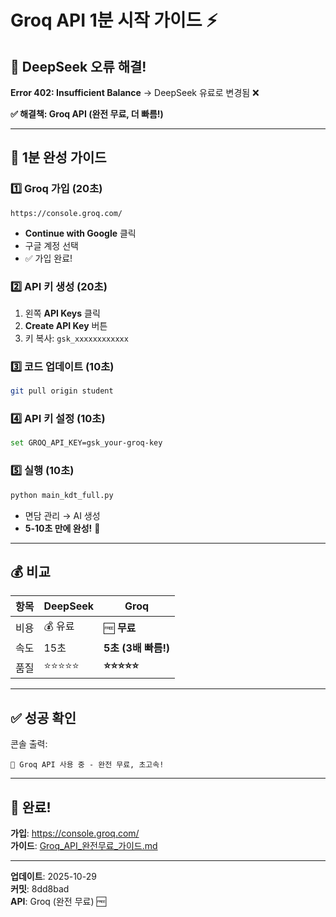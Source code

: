 # Groq API 1분 시작 가이드 ⚡

## 🚨 DeepSeek 오류 해결!

**Error 402: Insufficient Balance** → DeepSeek 유료로 변경됨 ❌

**✅ 해결책: Groq API (완전 무료, 더 빠름!)**

---

## 🚀 1분 완성 가이드

### 1️⃣ Groq 가입 (20초)
```
https://console.groq.com/
```
- **Continue with Google** 클릭
- 구글 계정 선택
- ✅ 가입 완료!

### 2️⃣ API 키 생성 (20초)
1. 왼쪽 **API Keys** 클릭
2. **Create API Key** 버튼
3. 키 복사: `gsk_xxxxxxxxxxxx`

### 3️⃣ 코드 업데이트 (10초)
```bash
git pull origin student
```

### 4️⃣ API 키 설정 (10초)
```bash
set GROQ_API_KEY=gsk_your-groq-key
```

### 5️⃣ 실행 (10초)
```bash
python main_kdt_full.py
```
- 면담 관리 → AI 생성
- **5-10초 만에 완성!** 🎉

---

## 💰 비교

| 항목 | DeepSeek | Groq |
|------|----------|------|
| 비용 | 💰 유료 | 🆓 **무료** |
| 속도 | 15초 | **5초 (3배 빠름!)** |
| 품질 | ⭐⭐⭐⭐⭐ | **⭐⭐⭐⭐⭐** |

---

## ✅ 성공 확인

콘솔 출력:
```
🚀 Groq API 사용 중 - 완전 무료, 초고속!
```

---

## 🎉 완료!

**가입**: https://console.groq.com/  
**가이드**: [Groq_API_완전무료_가이드.md](./Groq_API_완전무료_가이드.md)

---

**업데이트**: 2025-10-29  
**커밋**: 8dd8bad  
**API**: Groq (완전 무료) 🆓

